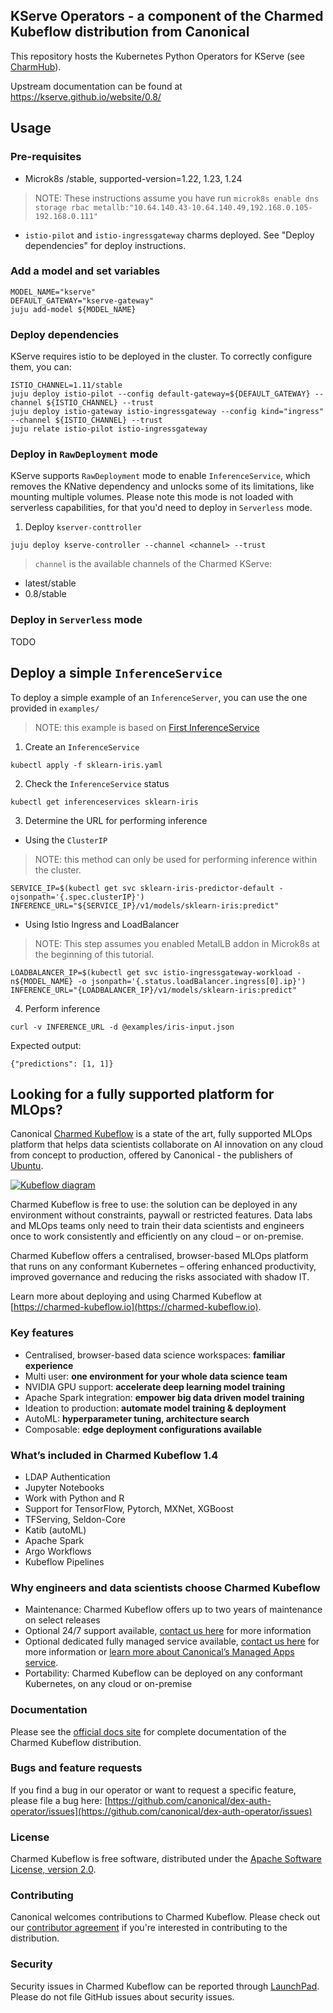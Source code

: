 ## KServe Operators - a component of the Charmed Kubeflow distribution from Canonical

This repository hosts the Kubernetes Python Operators for KServe
(see [CharmHub](https://charmhub.io/?q=dex-auth)).

Upstream documentation can be found at https://kserve.github.io/website/0.8/

## Usage

### Pre-requisites

* Microk8s <supported-version>/stable, supported-version=1.22, 1.23, 1.24
>NOTE: These instructions assume you have run `microk8s enable dns storage rbac metallb:"10.64.140.43-10.64.140.49,192.168.0.105-192.168.0.111"`

* `istio-pilot` and `istio-ingressgateway` charms deployed. See "Deploy dependencies" for deploy instructions.

### Add a model and set variables

```
MODEL_NAME="kserve"
DEFAULT_GATEWAY="kserve-gateway"
juju add-model ${MODEL_NAME}
```

### Deploy dependencies

KServe requires istio to be deployed in the cluster. To correctly configure them, you can:

```
ISTIO_CHANNEL=1.11/stable
juju deploy istio-pilot --config default-gateway=${DEFAULT_GATEWAY} --channel ${ISTIO_CHANNEL} --trust
juju deploy istio-gateway istio-ingressgateway --config kind="ingress" --channel ${ISTIO_CHANNEL} --trust
juju relate istio-pilot istio-ingressgateway
```

### Deploy in `RawDeployment` mode

KServe supports `RawDeployment` mode to enable `InferenceService`, which removes the KNative dependency and unlocks some of its limitations, like mounting multiple volumes. Please note this mode is not loaded with serverless capabilities, for that you'd need to deploy in `Serverless` mode.

1. Deploy `kserver-conttroller`

```
juju deploy kserve-controller --channel <channel> --trust
```

> `channel` is the available channels of the Charmed KServe:
* latest/stable
* 0.8/stable

### Deploy in `Serverless` mode

TODO

## Deploy a simple `InferenceService`

To deploy a simple example of an `InferenceServer`, you can use the one provided in `examples/`

> NOTE: this example is based on [First InferenceService](https://kserve.github.io/website/0.9/get_started/first_isvc/#2-create-an-inferenceservice)

1. Create an `InferenceService`

```
kubectl apply -f sklearn-iris.yaml
``` 

2. Check the `InferenceService` status

```
kubectl get inferenceservices sklearn-iris
```

3. Determine the URL for performing inference

* Using the `ClusterIP`

> NOTE: this method can only be used for performing inference within the cluster.

```
SERVICE_IP=$(kubectl get svc sklearn-iris-predictor-default -ojsonpath='{.spec.clusterIP}')
INFERENCE_URL="${SERVICE_IP}/v1/models/sklearn-iris:predict"
```

* Using Istio Ingress and LoadBalancer

> NOTE: This step assumes you enabled MetalLB addon in Microk8s at the beginning of this tutorial.

```
LOADBALANCER_IP=$(kubectl get svc istio-ingressgateway-workload -n${MODEL_NAME} -o jsonpath='{.status.loadBalancer.ingress[0].ip}')
INFERENCE_URL="{LOADBALANCER_IP}/v1/models/sklearn-iris:predict"
```

4. Perform inference

```
curl -v INFERENCE_URL -d @examples/iris-input.json
```

Expected output:

```
{"predictions": [1, 1]}
```

## Looking for a fully supported platform for MLOps?

Canonical [Charmed Kubeflow](https://charmed-kubeflow.io) is a state of the art, fully supported MLOps platform that helps data scientists collaborate on AI innovation on any cloud from concept to production, offered by Canonical - the publishers of [Ubuntu](https://ubuntu.com).

[![Kubeflow diagram](https://res.cloudinary.com/canonical/image/fetch/f_auto,q_auto,fl_sanitize,w_350,h_304/https://assets.ubuntu.com/v1/10400c98-Charmed-kubeflow-Topology-header.svg)](https://charmed-kubeflow.io)

Charmed Kubeflow is free to use: the solution can be deployed in any environment without constraints, paywall or restricted features. Data labs and MLOps teams only need to train their data scientists and engineers once to work consistently and efficiently on any cloud – or on-premise.

Charmed Kubeflow offers a centralised, browser-based MLOps platform that runs on any conformant Kubernetes – offering enhanced productivity, improved governance and reducing the risks associated with shadow IT.

Learn more about deploying and using Charmed Kubeflow at [https://charmed-kubeflow.io](https://charmed-kubeflow.io).

### Key features
* Centralised, browser-based data science workspaces: **familiar experience**
* Multi user: **one environment for your whole data science team**
* NVIDIA GPU support: **accelerate deep learning model training**
* Apache Spark integration: **empower big data driven model training**
* Ideation to production: **automate model training & deployment**
* AutoML: **hyperparameter tuning, architecture search**
* Composable: **edge deployment configurations available**

### What’s included in Charmed Kubeflow 1.4
* LDAP Authentication
* Jupyter Notebooks
* Work with Python and R
* Support for TensorFlow, Pytorch, MXNet, XGBoost
* TFServing, Seldon-Core
* Katib (autoML)
* Apache Spark
* Argo Workflows
* Kubeflow Pipelines

### Why engineers and data scientists choose Charmed Kubeflow
* Maintenance: Charmed Kubeflow offers up to two years of maintenance on select releases
* Optional 24/7 support available, [contact us here](https://charmed-kubeflow.io/contact-us) for more information
* Optional dedicated fully managed service available, [contact us here](https://charmed-kubeflow.io/contact-us) for more information or [learn more about Canonical’s Managed Apps service](https://ubuntu.com/managed/apps).
* Portability: Charmed Kubeflow can be deployed on any conformant Kubernetes, on any cloud or on-premise

### Documentation
Please see the [official docs site](https://charmed-kubeflow.io/docs) for complete documentation of the Charmed Kubeflow distribution.

### Bugs and feature requests
If you find a bug in our operator or want to request a specific feature, please file a bug here:
[https://github.com/canonical/dex-auth-operator/issues](https://github.com/canonical/dex-auth-operator/issues)

### License
Charmed Kubeflow is free software, distributed under the [Apache Software License, version 2.0](https://github.com/canonical/dex-auth-operator/blob/master/LICENSE).

### Contributing
Canonical welcomes contributions to Charmed Kubeflow. Please check out our [contributor agreement](https://ubuntu.com/legal/contributors) if you're interested in contributing to the distribution.

### Security
Security issues in Charmed Kubeflow can be reported through [LaunchPad](https://wiki.ubuntu.com/DebuggingSecurity#How%20to%20File). Please do not file GitHub issues about security issues.


